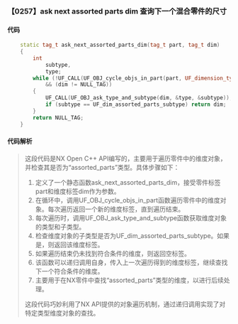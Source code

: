 ### 【0257】ask next assorted parts dim 查询下一个混合零件的尺寸

#### 代码

```cpp
    static tag_t ask_next_assorted_parts_dim(tag_t part, tag_t dim)  
    {  
        int  
            subtype,  
            type;  
        while (!UF_CALL(UF_OBJ_cycle_objs_in_part(part, UF_dimension_type, &dim))  
            && (dim != NULL_TAG))  
        {  
            UF_CALL(UF_OBJ_ask_type_and_subtype(dim, &type, &subtype));  
            if (subtype == UF_dim_assorted_parts_subtype) return dim;  
        }  
        return NULL_TAG;  
    }

```

#### 代码解析

> 这段代码是NX Open C++ API编写的，主要用于遍历零件中的维度对象，并检查其是否为“assorted_parts”类型。具体步骤如下：
>
> 1. 定义了一个静态函数ask_next_assorted_parts_dim，接受零件标签part和维度标签dim作为参数。
> 2. 在循环中，调用UF_OBJ_cycle_objs_in_part函数遍历零件中的维度对象。每次遍历返回一个新的维度标签，直到遍历结束。
> 3. 每次遍历时，调用UF_OBJ_ask_type_and_subtype函数获取维度对象的类型和子类型。
> 4. 检查维度对象的子类型是否为UF_dim_assorted_parts_subtype。如果是，则返回该维度标签。
> 5. 如果遍历结束仍未找到符合条件的维度，则返回空标签。
> 6. 该函数可以递归调用自身，传入上一次遍历得到的维度标签，继续查找下一个符合条件的维度。
> 7. 主要用于在NX零件中查找“assorted_parts”类型的维度，以进行后续处理。
>
> 这段代码巧妙利用了NX API提供的对象遍历机制，通过递归调用实现了对特定类型维度对象的查找。
>
